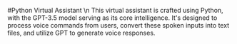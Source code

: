#Python Virtual Assistant \n
This virtual assistant is crafted using Python, with the GPT-3.5 model serving as its core intelligence. It's designed to process voice commands from users, convert these spoken inputs into text files, and utilize GPT to generate voice responses.
 
